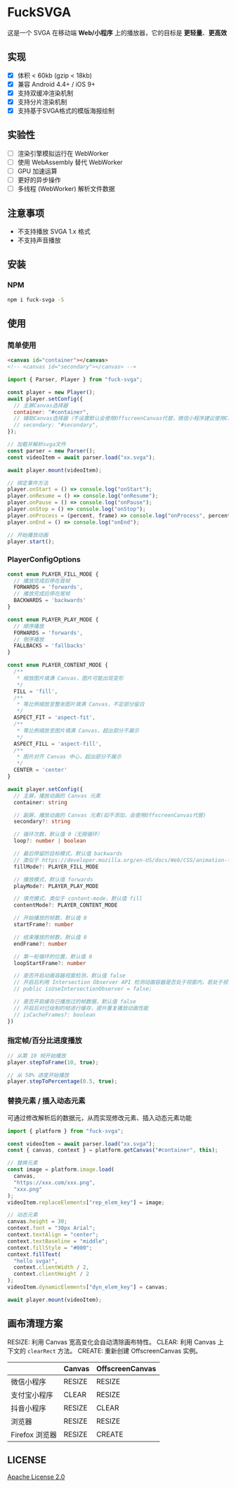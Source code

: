 # FuckSVGA

这是一个 SVGA 在移动端 **Web/小程序** 上的播放器，它的目标是 **更轻量**、**更高效**

## 实现

- [x] 体积 < 60kb (gzip < 18kb)
- [x] 兼容 Android 4.4+ / iOS 9+
- [x] 支持双缓冲渲染机制
- [x] 支持分片渲染机制
- [x] 支持基于SVGA格式的模版海报绘制

## 实验性

- [ ] 渲染引擎模拟运行在 WebWorker
- [ ] 使用 WebAssembly 替代 WebWorker
- [ ] GPU 加速运算
- [ ] 更好的异步操作
- [ ] 多线程 (WebWorker) 解析文件数据

## 注意事项

- 不支持播放 SVGA 1.x 格式
- 不支持声音播放

## 安装

### NPM

```sh
npm i fuck-svga -S
```

## 使用

### 简单使用

```html
<canvas id="container"></canvas>
<!-- <canvas id="secondary"></canvas> -->
```

```js
import { Parser, Player } from "fuck-svga";

const player = new Player();
await player.setConfig({
  // 主屏Canvas选择器
  container: "#container",
  // 辅助Canvas选择器（不设置默认会使用OffscreenCanvas代替，微信小程序建议使用Canvas作为辅助渲染屏）
  // secondary: "#secondary",
});

// 加载并解析svga文件
const parser = new Parser();
const videoItem = await parser.load("xx.svga");

await player.mount(videoItem);

// 绑定事件方法
player.onStart = () => console.log("onStart");
player.onResume = () => console.log("onResume");
player.onPause = () => console.log("onPause");
player.onStop = () => console.log("onStop");
player.onProcess = (percent, frame) => console.log("onProcess", percent, frame);
player.onEnd = () => console.log("onEnd");

// 开始播放动画
player.start();
```

### PlayerConfigOptions

```ts
const enum PLAYER_FILL_MODE {
  // 播放完成后停在首帧
  FORWARDS = 'forwards',
  // 播放完成后停在尾帧
  BACKWARDS = 'backwards'
}

const enum PLAYER_PLAY_MODE {
  // 顺序播放
  FORWARDS = 'forwards',
  // 倒序播放
  FALLBACKS = 'fallbacks'
}

const enum PLAYER_CONTENT_MODE {
  /**
   * 缩放图片填满 Canvas，图片可能出现变形
   */
  FILL = 'fill',
  /**
   * 等比例缩放至整张图片填满 Canvas，不足部分留白
   */
  ASPECT_FIT = 'aspect-fit',
  /**
   * 等比例缩放至图片填满 Canvas，超出部分不展示
   */
  ASPECT_FILL = 'aspect-fill',
  /**
   * 图片对齐 Canvas 中心，超出部分不展示
   */
  CENTER = 'center'
}

await player.setConfig({
  // 主屏，播放动画的 Canvas 元素
  container: string

  // 副屏，播放动画的 Canvas 元素(如不添加，会使用OffscreenCanvas代替)
  secondary?: string

  // 循环次数，默认值 0（无限循环）
  loop?: number | boolean

  // 最后停留的目标模式，默认值 backwards
  // 类似于 https://developer.mozilla.org/en-US/docs/Web/CSS/animation-fill-mode
  fillMode?: PLAYER_FILL_MODE

  // 播放模式，默认值 forwards
  playMode?: PLAYER_PLAY_MODE

  // 填充模式，类似于 content-mode，默认值 fill
  contentMode?: PLAYER_CONTENT_MODE

  // 开始播放的帧数，默认值 0
  startFrame?: number

  // 结束播放的帧数，默认值 0
  endFrame?: number

  // 第一轮循环的位置，默认值 0
  loopStartFrame?: number

  // 是否开启动画容器视窗检测，默认值 false
  // 开启后利用 Intersection Observer API 检测动画容器是否处于视窗内，若处于视窗外，停止描绘渲染帧避免造成资源消耗
  // public isUseIntersectionObserver = false;

  // 是否开启缓存已播放过的帧数据，默认值 false
  // 开启后对已绘制的帧进行缓存，提升重复播放动画性能
  // isCacheFrames?: boolean
})
```

### 指定帧/百分比进度播放

```js
// 从第 10 帧开始播放
player.stepToFrame(10, true);

// 从 50% 进度开始播放
player.stepToPercentage(0.5, true);
```

### 替换元素 / 插入动态元素

可通过修改解析后的数据元，从而实现修改元素、插入动态元素功能

```js
import { platform } from "fuck-svga";

const videoItem = await parser.load("xx.svga");
const { canvas, context } = platform.getCanvas("#container", this);

// 替换元素
const image = platform.image.load(
  canvas,
  "https://xxx.com/xxx.png",
  "xxx.png"
);
videoItem.replaceElements["rep_elem_key"] = image;

// 动态元素
canvas.height = 30;
context.font = "30px Arial";
context.textAlign = "center";
context.textBaseline = "middle";
context.fillStyle = "#000";
context.fillText(
  "hello svga!",
  context.clientWidth / 2,
  context.clientHeight / 2
);
videoItem.dynamicElements["dyn_elem_key"] = canvas;

await player.mount(videoItem);
```

## 画布清理方案

RESIZE: 利用 Canvas 宽高变化会自动清除画布特性。
CLEAR: 利用 Canvas 上下文的 `clearRect` 方法。
CREATE: 重新创建 OffscreenCanvas 实例。

|                | Canvas | OffscreenCanvas |
| -------------- | ------ | --------------- |
| 微信小程序     | RESIZE | RESIZE          |
| 支付宝小程序   | CLEAR  | RESIZE          |
| 抖音小程序     | RESIZE | CLEAR           |
| 浏览器         | RESIZE | RESIZE          |
| Firefox 浏览器 | RESIZE | CREATE          |

<!-- ## 画布交换方案 -->

<!-- DRAW: 使用 `drawImage` 实现双缓存之间的数据交换。 -->
<!-- PUT: 使用 `putImageData` 实现双缓存之间的数据交换。 -->

<!-- |              | Canvas        | OffscreenCanvas | -->
<!-- | ------------ | ------------- | --------------- | -->
<!-- | 微信小程序   | DRAW          | PUT             | -->
<!-- | 支付宝小程序 | PUT(iOS)/DRAW | DRAW            | -->
<!-- | 抖音小程序   | PUT           | DRAW            | -->
<!-- | 浏览器       | DRAW          | DRAW            | -->

<!-- PS: **选择哪种数据交换方案是出于对当前平台支持的能力以及性能考量做出的决定。** -->

## LICENSE

[Apache License 2.0](./LICENSE)
